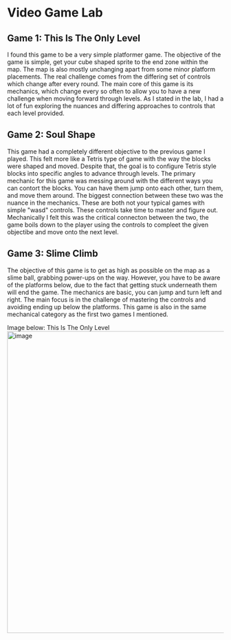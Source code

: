 # Video Game Lab

## Game 1: This Is The Only Level

I found this game to be a very simple platformer game. The objective of the game is simple, get your cube shaped sprite to the end zone within the map. The map is also mostly unchanging apart from some minor platform placements. The real challenge comes from the differing set of controls which change after every round. The main core of this game is its mechanics, which change every so often to allow you to have a new challenge when moving forward through levels. As I stated in the lab, I had a lot of fun exploring the nuances and differing approaches to controls that each level provided.

## Game 2: Soul Shape

This game had a completely different objective to the previous game I played. This felt more like a Tetris type of game with the way the blocks were shaped and moved. Despite that, the goal is to configure Tetris style blocks into specific angles to advance through levels. The primary mechanic for this game was messing around with the different ways you can contort the blocks. You can have them jump onto each other, turn them, and move them around. The biggest connection between these two was the nuance in the mechanics. These are both not your typical games with simple "wasd" controls. These controls take time to master and figure out. Mechanically I felt this was the critical connecton between the two, the game boils down to the player using the controls to compleet the given objectibe and move onto the next level.

## Game 3: Slime Climb


The objective of this game is to get as high as possible on the map as a slime ball, grabbing power-ups on the way. However, you have to be aware of the platforms below, due to the fact that getting stuck underneath them will end the game. The mechanics are basic, you can jump and turn left and right. The main focus is in the challenge of mastering the controls and avoiding ending up below the platforms. This game is also in the same mechanical category as the first two games I mentioned. 

Image below: This Is The Only Level
<img width="701" alt="image" src="https://user-images.githubusercontent.com/30399406/222060400-0b135cce-d676-4bf4-8b43-132acc7a5360.png">
